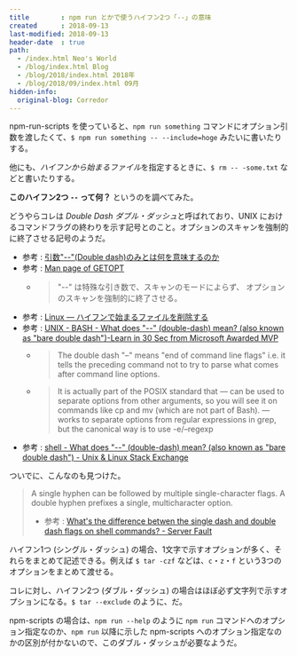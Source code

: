 ```yaml
---
title        : npm run とかで使うハイフン2つ「--」の意味
created      : 2018-09-13
last-modified: 2018-09-13
header-date  : true
path:
  - /index.html Neo's World
  - /blog/index.html Blog
  - /blog/2018/index.html 2018年
  - /blog/2018/09/index.html 09月
hidden-info:
  original-blog: Corredor
---
```


npm-run-scripts を使っていると、`npm run something` コマンドにオプション引数を渡したくて、`$ npm run something -- --include=hoge` みたいに書いたりする。

他にも、*ハイフンから始まるファイル*を指定するときに、`$ rm -- -some.txt` などと書いたりする。

**このハイフン2つ `--` って何？** というのを調べてみた。

どうやらコレは *Double Dash ダブル・ダッシュ*と呼ばれており、UNIX におけるコマンドフラグの終わりを示す記号とのこと。オプションのスキャンを強制的に終了させる記号のようだ。

- 参考 : [引数"--"(Double dash)のみとは何を意味するのか](https://qiita.com/ymko/items/9c7dd37a7b41d1e21e84)
- 参考 : [Man page of GETOPT](https://linuxjm.osdn.jp/html/LDP_man-pages/man3/getopt.3.html)
  - > "--" は特殊な引き数で、スキャンのモードによらず、 オプションのスキャンを強制的に終了させる。
- 参考 : [Linux — ハイフンで始まるファイルを削除する](https://qiita.com/YumaInaura/items/4714542928219ccf15cf)
- 参考 : [UNIX - BASH - What does "--" (double-dash) mean? (also known as "bare double dash")-Learn in 30 Sec from Microsoft Awarded MVP](https://www.wikitechy.com/technology/double-dash-mean-also-known-bare-double-dash/)
  - > The double dash "–" means "end of command line flags" i.e. it tells the preceding command not to try to parse what comes after command line options.
  - > It is actually part of the POSIX standard that — can be used to separate options from other arguments, so you will see it on commands like cp and mv (which are not part of Bash). — works to separate options from regular expressions in grep, but the canonical way is to use -e/–regexp
- 参考 : [shell - What does "--" (double-dash) mean? (also known as "bare double dash") - Unix & Linux Stack Exchange](https://unix.stackexchange.com/questions/11376/what-does-double-dash-mean-also-known-as-bare-double-dash/11382)

ついでに、こんなのも見つけた。

> A single hyphen can be followed by multiple single-character flags. A double hyphen prefixes a single, multicharacter option.
> 
> - 参考 : [What's the difference betwen the single dash and double dash flags on shell commands? - Server Fault](https://serverfault.com/questions/387935/whats-the-difference-betwen-the-single-dash-and-double-dash-flags-on-shell-comm)

ハイフン1つ (シングル・ダッシュ) の場合、1文字で示すオプションが多く、それらをまとめて記述できる。例えば `$ tar -czf` などは、`c`・`z`・`f` という3つのオプションをまとめて渡せる。

コレに対し、ハイフン2つ (ダブル・ダッシュ) の場合はほぼ必ず文字列で示すオプションになる。`$ tar --exclude` のように、だ。

npm-scripts の場合は、`npm run --help` のように `npm run` コマンドへのオプション指定なのか、`npm run` 以降に示した npm-scripts へのオプション指定なのかの区別が付かないので、このダブル・ダッシュが必要なようだ。
